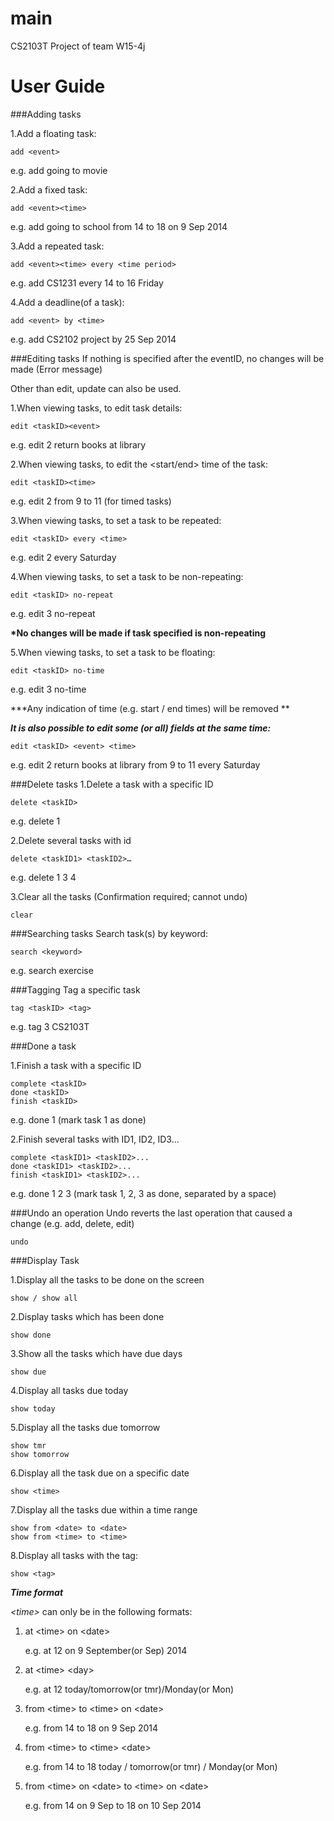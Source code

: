 main
====

CS2103T Project of team W15-4j

User Guide
====
###Adding tasks
1.Add a floating task:```add <event> 
```e.g. add going to movie2.Add a fixed task:
```add <event><time>
```e.g. add going to school from 14 to 18 on 9 Sep 20143.Add a repeated task:
```add <event><time> every <time period>```e.g. add CS1231 every 14 to 16 Friday 4.Add a deadline(of a task):
```add <event> by <time>```e.g. add CS2102 project by 25 Sep 2014###Editing tasksIf nothing is specified after the eventID, no changes will be made (Error message)
Other than edit, update can also be used.1.When viewing tasks, to edit task details:
```edit <taskID><event>```e.g. edit 2 return books at library2.When viewing tasks, to edit the <start/end> time of the task:
```edit <taskID><time>```e.g. edit 2 from 9 to 11 (for timed tasks)3.When viewing tasks, to set a task to be repeated:
```edit <taskID> every <time>```e.g. edit 2 every Saturday4.When viewing tasks, to set a task to be non-repeating:
```edit <taskID> no-repeat ```e.g. edit 3 no-repeat**\*No changes will be made if task specified is non-repeating**5.When viewing tasks, to set a task to be floating:
```edit <taskID> no-time```e.g. edit 3 no-time**\*Any indication of time (e.g. start / end times) will be removed **
<br/>***It is also possible to edit some (or all) fields at the same time:***
```edit <taskID> <event> <time> ```e.g. edit 2 return books at library from 9 to 11 every Saturday###Delete tasks1.Delete a task with a specific ID
```delete <taskID>  ```e.g. delete 12.Delete several tasks with id
```delete <taskID1> <taskID2>…```e.g. delete 1 3 43.Clear all the tasks (Confirmation required; cannot undo)
```clear```###Searching tasksSearch task(s) by keyword: 
```search <keyword> ```e.g. search exercise###TaggingTag a specific task
```tag <taskID> <tag> ```e.g. tag 3 CS2103T###Done a task1.Finish a task with a specific ID
```complete <taskID>done <taskID>finish <taskID>```e.g. done 1 (mark task 1 as done)2.Finish several tasks with ID1, ID2, ID3…
```complete <taskID1> <taskID2>...done <taskID1> <taskID2>...finish <taskID1> <taskID2>...```e.g. done 1 2 3 (mark task 1, 2, 3 as done, separated by a space)###Undo an operationUndo reverts the last operation that caused a change (e.g. add, delete, edit)
```undo```	###Display Task1.Display all the tasks to be done on the screen
```show / show all```2.Display tasks which has been done
```show done```3.Show all the tasks which have due days
```show due```4.Display all tasks due today
```show today```5.Display all the tasks due tomorrow
```show tmrshow tomorrow```
6.Display all the task due on a specific date
```show <time>```7.Display all the tasks due within a time range
```show from <date> to <date>show from <time> to <time>```8.Display all tasks with the tag: 
```show <tag> 
```***Time format****\<time\>* can only be in the following formats: 
1.	at \<time\> on \<date\> 
	e.g. at 12 on 9 September(or Sep) 20142.	at \<time\> \<day\> 
	e.g. at 12 today/tomorrow(or tmr)/Monday(or Mon)3.	from \<time\> to \<time\> on \<date\> 
	e.g. from 14 to 18 on 9 Sep 20144.	from \<time\> to \<time\> \<date\> 
	e.g. from 14 to 18 today / tomorrow(or tmr) / Monday(or Mon)5.	from \<time\> on \<date\> to \<time\> on \<date\> 
	e.g. from 14 on 9 Sep to 18 on 10 Sep 2014
